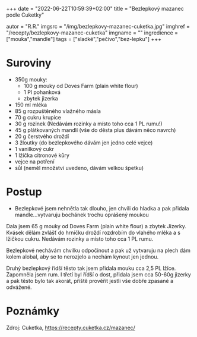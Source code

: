 +++
date = "2022-06-22T10:59:39+02:00"
title = "Bezlepkový mazanec podle Cuketky"

autor = "R.R."
imgsrc = "/img/bezlepkovy-mazanec-cuketka.jpg"
imghref = "/recepty/bezlepkovy-mazanec-cuketka"
imgname = ""
ingredience = ["mouka","mandle"]
tags = ["sladké","pečivo","bez-lepku"]
+++

# Suroviny
- 350g mouky:
    - 100 g mouky od Doves Farm (plain white flour)
    - 1 Pl pohanková 
    - zbytek jizerka
- 150 ml mléka
- 85 g rozpuštěného vlažného másla
- 70 g cukru krupice
- 30 g rozinek (Nedávám rozinky a místo toho cca 1 PL rumu!)
- 45 g plátkovaných mandlí (vše do děsta plus dávám něco navrch)
- 20 g čerstvého droždí
- 3 žloutky (do bezlepkového dávám jen jedno celé vejce)
- 1 vanilkový cukr
- 1 lžička citronové kůry
- vejce na potření
- sůl (neměl množství uvedeno, dávám velkou špetku)
 


# Postup
- Bezlepkové jsem nehnětla tak dlouho, jen chvíli do hladka a pak přidala mandle...vytvaruju bochánek trochu oprášený moukou 

Dala jsem 65 g mouky od Doves Farm (plain white flour) a zbytek Jizerky. Kvásek dělám zvlášť do hrníčku droždí rozdrobím do vlahého mléka a s lžičkou cukru.
Nedávám rozinky a místo toho cca 1 PL rumu.

Bezlepkové nechávám chvilku odpočinout a pak už vytvaruju na plech dám kolem alobal, aby se to nerozjelo a nechám kynout jen jednou.

Druhý bezlepkový řidší těsto tak jsem přidala mouku cca 2,5 PL lžíce. Zapomněla jsem rum.
I třetí byl řídší o dost, přidala jsem cca 50-60g jizerky a pak těsto bylo tak akorát, příště prověřit jestli vše dobře zpasané a odvážené.

# Poznámky
 

 Zdroj: Cuketka, https://recepty.cuketka.cz/mazanec/



<!--more-->